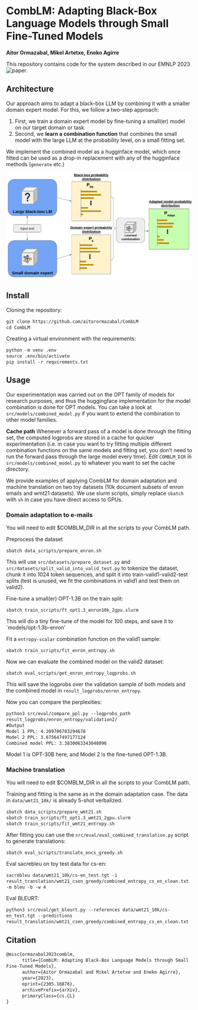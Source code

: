 # CombLM: Adapting Black-Box Language Models through Small Fine-Tuned Models

**Aitor Ormazabal, Mikel Artetxe, Eneko Agirre**

This repository contains code for the system described in our EMNLP 2023  ![paper](https://arxiv.org/abs/2305.16876).

## Architecture

Our approach aims to adapt a black-box LLM by combining it with a smaller domain expert model. For this, we follow a two-step approach:

1. First, we train a domain expert model by fine-tuning a small(er) model on our target domain or task. 
2. Second, we **learn a combination function** that combines the small model with the large LLM at the probability level, on a small fitting set.

We implement the combined model as a hugginface model, which once fitted can be used as a drop-in replacement with any of the hugginface methods (`generate` etc.) 


<img src="figs/model_arch.png" width="780">

## Install

Cloning the repository:

```
git clone https://github.com/aitorormazabal/CombLM
cd CombLM
```

Creating a virtual environment with the requirements:

```
python -m venv .env
source .env/bin/activate
pip install -r requirements.txt
```

## Usage 

Our experimentation was carried out on the OPT family of models for research purposes, and thus the huggingface implementation for the model combination is done for OPT models. You can take a look at `src/models/combined_model.py` if you want to extend the combination to other model families.

**Cache path**
Whenever a forward pass of a model is done through the fitting set, the computed logprobs are stored in a cache for quicker experimentation (i.e. in case you want to try fitting multiple different combination functions on the same models and fitting set, you don't need to run the forward pass through the large model every time). Edit `COMBLM_DIR` in `src/models/combined_model.py` to whatever you want to set the cache directory. 


We provide examples of applying CombLM for domain adaptation and machine translation on two toy datasets (10k document subsets of enron emails and wmt21 datasets). We use slurm scripts, simply replace `sbatch` with `sh` in case you have direct access to GPUs. 
### Domain adaptation to e-mails
You will need to edit $COMBLM_DIR in all the scripts to your CombLM path. 

Preprocess the dataset

```
sbatch data_scripts/prepare_enron.sh
```
This will use `src/datasets/prepare_dataset.py` and `src/datasets/split_valid_into_valid_test.py` to tokenize the dataset, chunk it into 1024 token sequences, and split it into train-valid1-valid2-test splits (test is unused, we fit the combinations in valid1 and test them on valid2). 

Fine-tune a small(er) OPT-1.3B on the train split:

```
sbatch train_scripts/ft_opt1.3_enron10k_2gpu.slurm
```
This will do a tiny fine-tune of the model for 100 steps, and save it to `models/opt-1.3b-enron'

Fit a `entropy-scalar` combination function on the valid1 sample:

```
sbatch train_scripts/fit_enron_entropy.sh
```

Now we can evaluate the combined model on the valid2 dataset:

```
sbatch eval_scripts/get_enron_entropy_logprobs.sh
```

This will save the logprobs over the validation sample of both models and the combined model in `result_logprobs/enron_entropy`.

Now you can compare the perplexities:

```
python3 src/eval/compare_ppl.py --logprobs_path result_logprobs/enron_entropy/validation2/
#Output
Model 1 PPL: 4.209706783294678
Model 2 PPL: 3.675647497177124
Combined model PPL: 3.3830063343048096
```
Model 1 is OPT-30B here, and Model 2 is the fine-tuned OPT-1.3B. 

### Machine translation
You will need to edit $COMBLM_DIR in all the scripts to your CombLM path. 

Training and fitting is the same as in the domain adaptation case. The data in `data/wmt21_10k/` is already 5-shot verbalized.

```
sbatch data_scripts/prepare_wmt21.sh
sbatch train_scripts/ft_opt1.3_wmt21_2gpu.slurm
sbatch train_scripts/fit_wmt21_entropy.sh
```
After fitting you can use the `src/eval/eval_combined_translation.py` script to generate translations:
```
sbatch eval_scripts/translate_encs_greedy.sh
```
Eval sacrebleu on toy test data for cs-en:
```
sacrebleu data/wmt21_10k/cs-en_test.tgt -i result_translation/wmt21_csen_greedy/combined_entropy_cs_en_clean.txt -m bleu -b -w 4
```
Eval BLEURT:
```
python3 src/eval/get_bleurt.py --references data/wmt21_10k/cs-en_test.tgt --predictions result_translation/wmt21_csen_greedy/combined_entropy_cs_en_clean.txt
```

## Citation

```
@misc{ormazabal2023comblm,
      title={CombLM: Adapting Black-Box Language Models through Small Fine-Tuned Models}, 
      author={Aitor Ormazabal and Mikel Artetxe and Eneko Agirre},
      year={2023},
      eprint={2305.16876},
      archivePrefix={arXiv},
      primaryClass={cs.CL}
}

```


